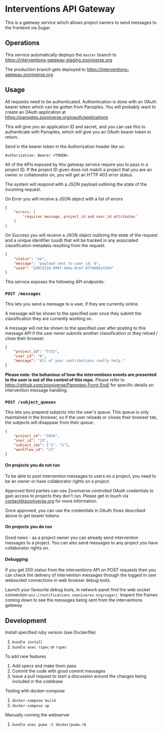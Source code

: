 # Interventions API Gateway

This is a gateway service which allows project owners to send messages to the
frontend via Sugar.

## Operations

This service automatically deploys the `master` branch to https://interventions-gateway-staging.zooniverse.org

The production branch gets deployed to https://interventions-gateway.zooniverse.org

## Usage

All requests need to be authenticated. Authentication is done with an OAuth
bearer token which can be gotten from Panoptes. You will probably want to create
an OAuth application at https://panoptes.zooniverse.org/oauth/applications

This will give you an application ID and secret, and you can use this to
authenticate with Panoptes, which will give you an OAuth bearer token in
return.

Send in the bearer token in the Authorization header like so:

```
Authorization: Bearer <TOKEN>
```

All of the APIs exposed by this gateway service require you to pass in a
project ID.  If the project ID given does not match a project that you are an
owner or collaborator on, you will get an HTTP 403 error status.

The system will respond with a JSON payload outlining the state of the incoming request.

On Error you will receive a JSON object with a list of errors

```json
{
    "errors: [
        'requires message, project_id and user_id attributes'
    ]
}
```

On Success you will receive a JSON object outlining the state of the request and a unique identifier (uuid) that will be tracked in any associated classification metadata resulting from the request.

```json
{
    "status": "ok",
    "message": "payload sent to user_id: 6",
    "uuid": "2d931510-d99f-494a-8c67-87feb05e1594"
}
```

This service exposes the following API endpoints:

### `POST /messages`

This lets you send a message to a user, if they are currently online.

A message will be shown to the specified user once they submit the classification they are currently working on.

A message will not be shown to the specified user after posting to this message API if the user never submits another classification or they reload / close their browser.

```json
{
    "project_id": "5733",
    "user_id": "6",
    "message": "All of your contributions really help."
}
```


**Please note: the behaviour of how the interventions events are presented to the user is out of the control of this repo.** Please refer to  https://github.com/zooniverse/Panoptes-Front-End/ for specific details on intervention message handling.

### `POST /subject_queues`

This lets you prepend subjects into the user's queue. This queue is only maintained in the browser, so if the user reloads or closes their browser tab, the subjects will disappear from their queue.

```json
{
    "project_id": "3434",
    "user_id": "23",
    "subject_ids": ["1", "2"],
    "workflow_id": "21"
}
```

#### On projects you do not run

To be able to post intervention messages to users on a project, you need to be an owner or have collaborator rights on a project.

Approved third parties can use Zooniverse controlled OAuth credentials to gain access to projects they don't run. Please get in touch via [contact@zooniverse.org](mailto:contact@zooniverse.org) for more information.

Once approved, you can use the credentials in OAuth flows described above to get bearer tokens.

#### On projects you do run

Good news - as a project owner you can already send intervention messages to a project. You can also send messages to any project you have collaborator rights on.

#### Debugging
If you get 200 status from the interventions API on POST requests then you can check the delivery of intervention messages through the logged in user websocket connections in web browser debug tools.

Launch your favourite debug tools, in network panel find the web socket connection `wss://notifications.zooniverse.org/sugar/`. Inspect the frames coming down to see the messages being sent from the interventions gateway.

## Development
Install specified ruby version (see Dockerfile)
1. `bundle install`
0. `bundle exec rspec` or `rspec`

To add new features

1. Add specs and make them pass
0. Commit the code with good commit messages
0. Issue a pull request to start a discussion around the changes being included in the codebase

Testing with docker-compose
1. `docker-compose build`
0. `docker-compose up`

Manually running the webserver
1. `bundle exec puma -C docker/puma.rb`
